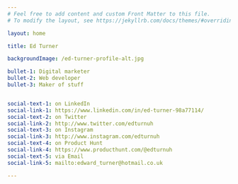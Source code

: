 ```yaml
---
# Feel free to add content and custom Front Matter to this file.
# To modify the layout, see https://jekyllrb.com/docs/themes/#overriding-theme-defaults

layout: home

title: Ed Turner

backgroundImage: /ed-turner-profile-alt.jpg

bullet-1: Digital marketer
bullet-2: Web developer
bullet-3: Maker of stuff


social-text-1: on LinkedIn
social-link-1: https://www.linkedin.com/in/ed-turner-98a77114/
social-text-2: on Twitter
social-link-2: http://www.twitter.com/edturnuh
social-text-3: on Instagram
social-link-3: http://www.instagram.com/edturnuh
social-text-4: on Product Hunt
social-link-4: https://www.producthunt.com/@edturnuh
social-text-5: via Email
social-link-5: mailto:edward_turner@hotmail.co.uk

---
```

